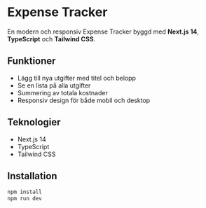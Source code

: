 # Expense Tracker

En modern och responsiv Expense Tracker byggd med **Next.js 14**, **TypeScript** och **Tailwind CSS**.

## Funktioner
- Lägg till nya utgifter med titel och belopp
- Se en lista på alla utgifter
- Summering av totala kostnader
- Responsiv design för både mobil och desktop

## Teknologier
- Next.js 14
- TypeScript
- Tailwind CSS

## Installation

```bash
npm install
npm run dev
```
